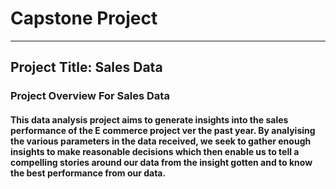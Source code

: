 # Capstone Project
------
## Project Title: Sales Data

### Project Overview For Sales Data
#### This data analysis project aims to generate insights into the sales performance of the E commerce project ver the past year. By analyising the various parameters in the data received, we seek to gather enough insights to make reasonable decisions which then enable us to tell a compelling stories around our data from the insight gotten and to know the best performance from our data. 
